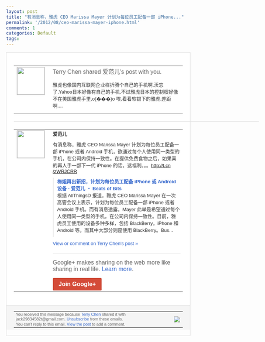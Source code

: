```yaml
---
layout: post
title: "有消息称，雅虎 CEO Marissa Mayer 计划为每位员工配备一部 iPhone..."
permalink: '/2012/08/ceo-marissa-mayer-iphone.html'
comments: 1
categories: Default
tags: 
---
```

<div style="border:solid 1px #dfdfdf;color:#686868;font:13px Arial"><div style="background-color:#fff;padding:20px;"><table cellpadding="0" cellspacing="0"><tr><td style="padding-right:15px;vertical-align:top"><a href="https://plus.google.com/_/notifications/emlink?emrecipient=110200756825219614165&amp;emid=CLjP1qmj-rECFWlStAodpxQAAA&amp;path=%2F108643996575278738906&amp;dt=1345605556613&amp;uob=8"><img height="75" src="https://lh3.googleusercontent.com/-KKRGTyJ5Bl0/AAAAAAAAAAI/AAAAAAAAEEY/jllxqER5dCk/s75-c-k-a/photo.jpg" style="border:solid 1px #cccccc;" width="75"/></a></td><td style="width:578px;color:#333;font:13px Arial;vertical-align:top"><div style="color:#686868;font:16px Arial;padding-bottom:15px">Terry Chen shared 爱范儿's post with you.</div><div style="padding-bottom:10px">雅虎也像国内互联网企业样折腾个自己的手机<wbr/>啊,沃忘了,Yahoo日本好像有自己的手<wbr/>机,不过雅虎日本的控制权好像不在美国雅虎<wbr/>手里,o(���)o 唉,看看软银下的雅虎,差距啊....</div></td></tr></table><div style="margin:20px 0;border-bottom:solid 1px #dfdfdf;width:670px"></div><table cellpadding="0" cellspacing="0"><tr><td style="padding-right:15px;vertical-align:top"><a href="https://plus.google.com/_/notifications/emlink?emrecipient=110200756825219614165&amp;emid=CLjP1qmj-rECFWlStAodpxQAAA&amp;path=%2F114725869543399343504&amp;dt=1345605556613&amp;uob=8"><img height="75" src="https://lh5.googleusercontent.com/-oMxjZezSNFE/AAAAAAAAAAI/AAAAAAAAGdc/Bm99RxZukPM/s75-c-k-a/photo.jpg" style="border:solid 1px #cccccc;" width="75"/></a></td><td style="width:578px;color:#333;font:13px Arial;vertical-align:top"><div style="font-weight:bold;padding-bottom:10px">爱范儿</div><div style="padding-bottom:10px">有消息称，雅虎 CEO Marissa Mayer 计划为每位员工配备一部 iPhone 或者 Android 手机，欲通过每个人使用同一类型的手机，在<wbr/>公司内保持一致性。在提供免费食物之后，如<wbr/>果真的再人手一部下一代 iPhone 的话，这福利。。。<a class="ot-anchor" href="http://t.cn/zWRJCRR">http://t.cn<wbr/>/zWRJCRR</a></div><div style="margin-bottom:10px;padding-left:10px; border-left:2px solid #EAEAEA"><span style="margin-right:5px"><a href="http://t.cn/zWRJCRR" style="color:#3366CC;text-decoration:none"><span style="font-weight:bold">梅姐再出新招，计划为每位员工配备 iPhone 或 Android 设备 - 爱范儿 ・ Beats of Bits</span></a><div style="padding-bottom:10px">根据 AllThingsD 报道，雅虎 CEO Marissa Mayer 在一次高管会议上表示，计划为每位员工配备<wbr/>一部 iPhone 或者 Android 手机。而有消息透露，Mayer 此举是希望通过每个人使用同一类型的手机，<wbr/>在公司内保持一致性。目前，雅虎员工使用的<wbr/>设备多种多样，包括 BlackBerry，iPhone 和 Android 等。而其中大部分则是使用 BlackBerry。Bus...</div></span></div><a href="https://plus.google.com/_/notifications/emlink?emrecipient=110200756825219614165&amp;emid=CLjP1qmj-rECFWlStAodpxQAAA&amp;path=%2F108643996575278738906%2Fposts%2FbitZLd18LNy%3Fgpinv%3DAMIXal9xVaq9P3ur1T0KLzsnmUuCqBaTDLHsXwbyE_Ec8MJwDti8tBQShV1v9NdMGhYtCPKXH189zYX8EnkMApWoqdmbuUwEN9ylYsJPr7b0bufvi-yOI9U&amp;dt=1345605556613&amp;uob=8" style="color:#3366CC;text-decoration:none">View or comment on Terry Chen's post »</a><div style="margin-top:20px;border-top:solid 1px #dfdfdf"><div style="padding:15px 0;color:#686868;font:16px Arial">Google+ makes sharing on the web more like sharing in real life. <a href="http://www.google.com/+/learnmore/" style="color:#3366CC;text-decoration:none">Learn more</a>.</div><a href="https://plus.google.com/_/notifications/emlink?emrecipient=110200756825219614165&amp;emid=CLjP1qmj-rECFWlStAodpxQAAA&amp;path=%2F%3Fgpinv%3DAMIXal9xVaq9P3ur1T0KLzsnmUuCqBaTDLHsXwbyE_Ec8MJwDti8tBQShV1v9NdMGhYtCPKXH189zYX8EnkMApWoqdmbuUwEN9ylYsJPr7b0bufvi-yOI9U&amp;dt=1345605556613&amp;uob=8" style="display:inline-block;padding:7px 15px;background-color:#d44b38; color:#fff;font-size:16px; font-weight:bold;border-radius:2px;-webkit-border-radius:2px; -moz-border-radius:2px;border:solid 1px #c43b28; white-space:nowrap;text-decoration:none">Join Google+</a></div></td></tr></table></div><div style="border-top:solid 1px #dfdfdf;padding:0 20px; background-color:#f5f5f5"><table cellpadding="0" cellspacing="0" style="height:50px"><tbody><tr><td style="vertical-align:middle;width:100%; color:#636363;font:11px Arial; line-height:120%">You received this message because <a href="https://plus.google.com/_/notifications/emlink?emrecipient=110200756825219614165&amp;emid=CLjP1qmj-rECFWlStAodpxQAAA&amp;path=%2F108643996575278738906%3Fgpinv%3DAMIXal9xVaq9P3ur1T0KLzsnmUuCqBaTDLHsXwbyE_Ec8MJwDti8tBQShV1v9NdMGhYtCPKXH189zYX8EnkMApWoqdmbuUwEN9ylYsJPr7b0bufvi-yOI9U&amp;dt=1345605556613&amp;uob=8" style="color:#3366CC;text-decoration:none">Terry Chen</a> shared it with jack29834582t@gmail.com. <a href="https://plus.google.com/_/notifications/emlink?emrecipient=110200756825219614165&amp;emid=CLjP1qmj-rECFWlStAodpxQAAA&amp;path=%2F_%2Fnonplus%2Femailsettings%3Fgpinv%3DAMIXal9xVaq9P3ur1T0KLzsnmUuCqBaTDLHsXwbyE_Ec8MJwDti8tBQShV1v9NdMGhYtCPKXH189zYX8EnkMApWoqdmbuUwEN9ylYsJPr7b0bufvi-yOI9U%26est%3DADH5u8Umm_5rEVNz-sVVHy_tjCuipj0oBDuNnhbs75HpF7bRnjgj1lQLDAebRFpPBUenUtPpbhgQicHrkiIU4Zsv-hvEQfVCYLixkSTQm5Xl68yIe0D2bqMwj8jk3h6VwS6nxhVaq_Xfa45KS1kbkbt7ilCzENvsmA&amp;dt=1345605556613&amp;uob=8" style="color:#3366CC;text-decoration:none">Unsubscribe</a> from these emails.<br/>You can't reply to this email. <a href="https://plus.google.com/_/notifications/emlink?emrecipient=110200756825219614165&amp;emid=CLjP1qmj-rECFWlStAodpxQAAA&amp;path=%2F108643996575278738906%2Fposts%2FbitZLd18LNy%3Fgpinv%3DAMIXal9xVaq9P3ur1T0KLzsnmUuCqBaTDLHsXwbyE_Ec8MJwDti8tBQShV1v9NdMGhYtCPKXH189zYX8EnkMApWoqdmbuUwEN9ylYsJPr7b0bufvi-yOI9U&amp;dt=1345605556613&amp;uob=8" style="color:#3366CC;text-decoration:none">View the post</a> to add a comment.<br/></td><td><img src="https://ssl.gstatic.com/s2/oz/images/notifications/logo/google-plus-6617a72bb36cc548861652780c9e6ff1.png"/></td></tr></tbody></table></div></div>